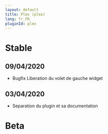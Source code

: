 ```yaml
---
layout: default
title: Plex (plex)
lang: fr_FR
pluginId: plex
---
```


# Stable

## 09/04/2020
* Bugfix Liberation du volet de gauche widget

## 03/04/2020

* Separation du plugin et sa documentation

# Beta

